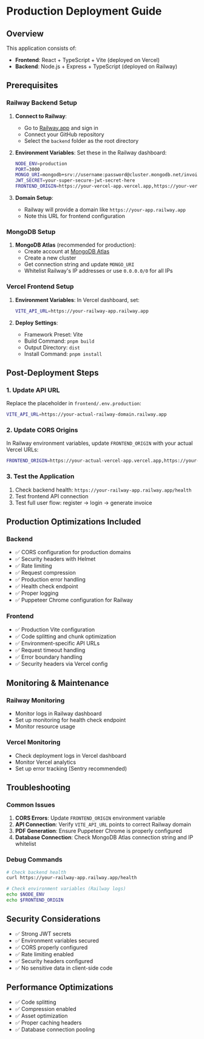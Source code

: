 # Production Deployment Guide

## Overview
This application consists of:
- **Frontend**: React + TypeScript + Vite (deployed on Vercel)
- **Backend**: Node.js + Express + TypeScript (deployed on Railway)

## Prerequisites

### Railway Backend Setup
1. **Connect to Railway**:
   - Go to [Railway.app](https://railway.app) and sign in
   - Connect your GitHub repository
   - Select the `backend` folder as the root directory

2. **Environment Variables**:
   Set these in the Railway dashboard:
   ```bash
   NODE_ENV=production
   PORT=3000
   MONGO_URI=mongodb+srv://username:password@cluster.mongodb.net/invoice_app
   JWT_SECRET=your-super-secure-jwt-secret-here
   FRONTEND_ORIGIN=https://your-vercel-app.vercel.app,https://your-vercel-app-git-main.vercel.app
   ```

3. **Domain Setup**:
   - Railway will provide a domain like `https://your-app.railway.app`
   - Note this URL for frontend configuration

### MongoDB Setup
1. **MongoDB Atlas** (recommended for production):
   - Create account at [MongoDB Atlas](https://cloud.mongodb.com)
   - Create a new cluster
   - Get connection string and update `MONGO_URI`
   - Whitelist Railway's IP addresses or use `0.0.0.0/0` for all IPs

### Vercel Frontend Setup
1. **Environment Variables**:
   In Vercel dashboard, set:
   ```bash
   VITE_API_URL=https://your-railway-app.railway.app
   ```

2. **Deploy Settings**:
   - Framework Preset: Vite
   - Build Command: `pnpm build`
   - Output Directory: `dist`
   - Install Command: `pnpm install`

## Post-Deployment Steps

### 1. Update API URL
Replace the placeholder in `frontend/.env.production`:
```bash
VITE_API_URL=https://your-actual-railway-domain.railway.app
```

### 2. Update CORS Origins
In Railway environment variables, update `FRONTEND_ORIGIN` with your actual Vercel URLs:
```bash
FRONTEND_ORIGIN=https://your-actual-vercel-app.vercel.app,https://your-actual-vercel-app-git-main.vercel.app
```

### 3. Test the Application
1. Check backend health: `https://your-railway-app.railway.app/health`
2. Test frontend API connection
3. Test full user flow: register → login → generate invoice

## Production Optimizations Included

### Backend
- ✅ CORS configuration for production domains
- ✅ Security headers with Helmet
- ✅ Rate limiting
- ✅ Request compression
- ✅ Production error handling
- ✅ Health check endpoint
- ✅ Proper logging
- ✅ Puppeteer Chrome configuration for Railway

### Frontend
- ✅ Production Vite configuration
- ✅ Code splitting and chunk optimization
- ✅ Environment-specific API URLs
- ✅ Request timeout handling
- ✅ Error boundary handling
- ✅ Security headers via Vercel config

## Monitoring & Maintenance

### Railway Monitoring
- Monitor logs in Railway dashboard
- Set up monitoring for health check endpoint
- Monitor resource usage

### Vercel Monitoring
- Check deployment logs in Vercel dashboard
- Monitor Vercel analytics
- Set up error tracking (Sentry recommended)

## Troubleshooting

### Common Issues
1. **CORS Errors**: Update `FRONTEND_ORIGIN` environment variable
2. **API Connection**: Verify `VITE_API_URL` points to correct Railway domain
3. **PDF Generation**: Ensure Puppeteer Chrome is properly configured
4. **Database Connection**: Check MongoDB Atlas connection string and IP whitelist

### Debug Commands
```bash
# Check backend health
curl https://your-railway-app.railway.app/health

# Check environment variables (Railway logs)
echo $NODE_ENV
echo $FRONTEND_ORIGIN
```

## Security Considerations
- ✅ Strong JWT secrets
- ✅ Environment variables secured
- ✅ CORS properly configured
- ✅ Rate limiting enabled
- ✅ Security headers configured
- ✅ No sensitive data in client-side code

## Performance Optimizations
- ✅ Code splitting
- ✅ Compression enabled
- ✅ Asset optimization
- ✅ Proper caching headers
- ✅ Database connection pooling
